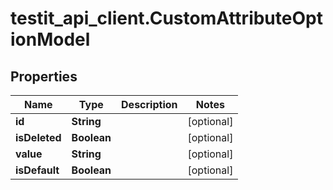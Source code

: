 # testit_api_client.CustomAttributeOptionModel

## Properties

Name | Type | Description | Notes
------------ | ------------- | ------------- | -------------
**id** | **String** |  | [optional] 
**isDeleted** | **Boolean** |  | [optional] 
**value** | **String** |  | [optional] 
**isDefault** | **Boolean** |  | [optional] 


